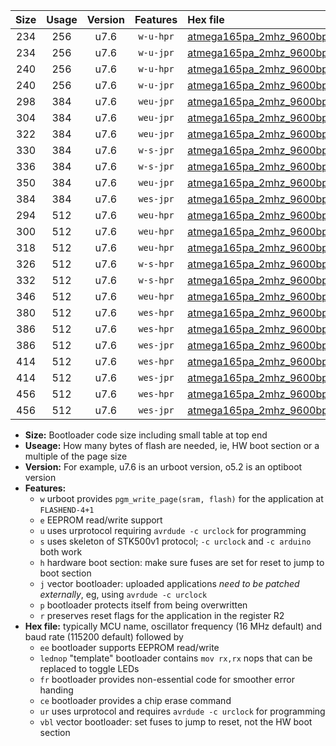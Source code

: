 |Size|Usage|Version|Features|Hex file|
|:-:|:-:|:-:|:-:|:--|
|234|256|u7.6|`w-u-hpr`|[atmega165pa_2mhz_9600bps_ur.hex](https://raw.githubusercontent.com/stefanrueger/urboot/main/atmega165pa_2mhz_9600bps_ur.hex)|
|234|256|u7.6|`w-u-jpr`|[atmega165pa_2mhz_9600bps_ur_vbl.hex](https://raw.githubusercontent.com/stefanrueger/urboot/main/atmega165pa_2mhz_9600bps_ur_vbl.hex)|
|240|256|u7.6|`w-u-hpr`|[atmega165pa_2mhz_9600bps_lednop_ur.hex](https://raw.githubusercontent.com/stefanrueger/urboot/main/atmega165pa_2mhz_9600bps_lednop_ur.hex)|
|240|256|u7.6|`w-u-jpr`|[atmega165pa_2mhz_9600bps_lednop_ur_vbl.hex](https://raw.githubusercontent.com/stefanrueger/urboot/main/atmega165pa_2mhz_9600bps_lednop_ur_vbl.hex)|
|298|384|u7.6|`weu-jpr`|[atmega165pa_2mhz_9600bps_ee_ur_vbl.hex](https://raw.githubusercontent.com/stefanrueger/urboot/main/atmega165pa_2mhz_9600bps_ee_ur_vbl.hex)|
|304|384|u7.6|`weu-jpr`|[atmega165pa_2mhz_9600bps_ee_lednop_ur_vbl.hex](https://raw.githubusercontent.com/stefanrueger/urboot/main/atmega165pa_2mhz_9600bps_ee_lednop_ur_vbl.hex)|
|322|384|u7.6|`weu-jpr`|[atmega165pa_2mhz_9600bps_ee_lednop_fr_ur_vbl.hex](https://raw.githubusercontent.com/stefanrueger/urboot/main/atmega165pa_2mhz_9600bps_ee_lednop_fr_ur_vbl.hex)|
|330|384|u7.6|`w-s-jpr`|[atmega165pa_2mhz_9600bps_vbl.hex](https://raw.githubusercontent.com/stefanrueger/urboot/main/atmega165pa_2mhz_9600bps_vbl.hex)|
|336|384|u7.6|`w-s-jpr`|[atmega165pa_2mhz_9600bps_lednop_vbl.hex](https://raw.githubusercontent.com/stefanrueger/urboot/main/atmega165pa_2mhz_9600bps_lednop_vbl.hex)|
|350|384|u7.6|`weu-jpr`|[atmega165pa_2mhz_9600bps_ee_lednop_fr_ce_ur_vbl.hex](https://raw.githubusercontent.com/stefanrueger/urboot/main/atmega165pa_2mhz_9600bps_ee_lednop_fr_ce_ur_vbl.hex)|
|384|384|u7.6|`wes-jpr`|[atmega165pa_2mhz_9600bps_ee_vbl.hex](https://raw.githubusercontent.com/stefanrueger/urboot/main/atmega165pa_2mhz_9600bps_ee_vbl.hex)|
|294|512|u7.6|`weu-hpr`|[atmega165pa_2mhz_9600bps_ee_ur.hex](https://raw.githubusercontent.com/stefanrueger/urboot/main/atmega165pa_2mhz_9600bps_ee_ur.hex)|
|300|512|u7.6|`weu-hpr`|[atmega165pa_2mhz_9600bps_ee_lednop_ur.hex](https://raw.githubusercontent.com/stefanrueger/urboot/main/atmega165pa_2mhz_9600bps_ee_lednop_ur.hex)|
|318|512|u7.6|`weu-hpr`|[atmega165pa_2mhz_9600bps_ee_lednop_fr_ur.hex](https://raw.githubusercontent.com/stefanrueger/urboot/main/atmega165pa_2mhz_9600bps_ee_lednop_fr_ur.hex)|
|326|512|u7.6|`w-s-hpr`|[atmega165pa_2mhz_9600bps.hex](https://raw.githubusercontent.com/stefanrueger/urboot/main/atmega165pa_2mhz_9600bps.hex)|
|332|512|u7.6|`w-s-hpr`|[atmega165pa_2mhz_9600bps_lednop.hex](https://raw.githubusercontent.com/stefanrueger/urboot/main/atmega165pa_2mhz_9600bps_lednop.hex)|
|346|512|u7.6|`weu-hpr`|[atmega165pa_2mhz_9600bps_ee_lednop_fr_ce_ur.hex](https://raw.githubusercontent.com/stefanrueger/urboot/main/atmega165pa_2mhz_9600bps_ee_lednop_fr_ce_ur.hex)|
|380|512|u7.6|`wes-hpr`|[atmega165pa_2mhz_9600bps_ee.hex](https://raw.githubusercontent.com/stefanrueger/urboot/main/atmega165pa_2mhz_9600bps_ee.hex)|
|386|512|u7.6|`wes-hpr`|[atmega165pa_2mhz_9600bps_ee_lednop.hex](https://raw.githubusercontent.com/stefanrueger/urboot/main/atmega165pa_2mhz_9600bps_ee_lednop.hex)|
|386|512|u7.6|`wes-jpr`|[atmega165pa_2mhz_9600bps_ee_lednop_vbl.hex](https://raw.githubusercontent.com/stefanrueger/urboot/main/atmega165pa_2mhz_9600bps_ee_lednop_vbl.hex)|
|414|512|u7.6|`wes-hpr`|[atmega165pa_2mhz_9600bps_ee_lednop_fr.hex](https://raw.githubusercontent.com/stefanrueger/urboot/main/atmega165pa_2mhz_9600bps_ee_lednop_fr.hex)|
|414|512|u7.6|`wes-jpr`|[atmega165pa_2mhz_9600bps_ee_lednop_fr_vbl.hex](https://raw.githubusercontent.com/stefanrueger/urboot/main/atmega165pa_2mhz_9600bps_ee_lednop_fr_vbl.hex)|
|456|512|u7.6|`wes-hpr`|[atmega165pa_2mhz_9600bps_ee_lednop_fr_ce.hex](https://raw.githubusercontent.com/stefanrueger/urboot/main/atmega165pa_2mhz_9600bps_ee_lednop_fr_ce.hex)|
|456|512|u7.6|`wes-jpr`|[atmega165pa_2mhz_9600bps_ee_lednop_fr_ce_vbl.hex](https://raw.githubusercontent.com/stefanrueger/urboot/main/atmega165pa_2mhz_9600bps_ee_lednop_fr_ce_vbl.hex)|

- **Size:** Bootloader code size including small table at top end
- **Useage:** How many bytes of flash are needed, ie, HW boot section or a multiple of the page size
- **Version:** For example, u7.6 is an urboot version, o5.2 is an optiboot version
- **Features:**
  + `w` urboot provides `pgm_write_page(sram, flash)` for the application at `FLASHEND-4+1`
  + `e` EEPROM read/write support
  + `u` uses urprotocol requiring `avrdude -c urclock` for programming
  + `s` uses skeleton of STK500v1 protocol; `-c urclock` and `-c arduino` both work
  + `h` hardware boot section: make sure fuses are set for reset to jump to boot section
  + `j` vector bootloader: uploaded applications *need to be patched externally*, eg, using `avrdude -c urclock`
  + `p` bootloader protects itself from being overwritten
  + `r` preserves reset flags for the application in the register R2
- **Hex file:** typically MCU name, oscillator frequency (16 MHz default) and baud rate (115200 default) followed by
  + `ee` bootloader supports EEPROM read/write
  + `lednop` "template" bootloader contains `mov rx,rx` nops that can be replaced to toggle LEDs
  + `fr` bootloader provides non-essential code for smoother error handing
  + `ce` bootloader provides a chip erase command
  + `ur` uses urprotocol and requires `avrdude -c urclock` for programming
  + `vbl` vector bootloader: set fuses to jump to reset, not the HW boot section
